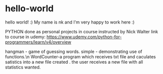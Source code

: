 # hello-world
hello world!  :)
My name is nk and I'm very happy to work here :)

PYTHON
done as personal projects in course instructed by Nick Walter
link to course in udemy: https://www.udemy.com/python-for-programmers/learn/v4/overview

hangman - game of guessing words. simple - demonstrating use  of functions.\n
WordCounter-a program which receives txt file and caculates satistics into a new file created .
            the user receives a new file with all statistics wanted.
